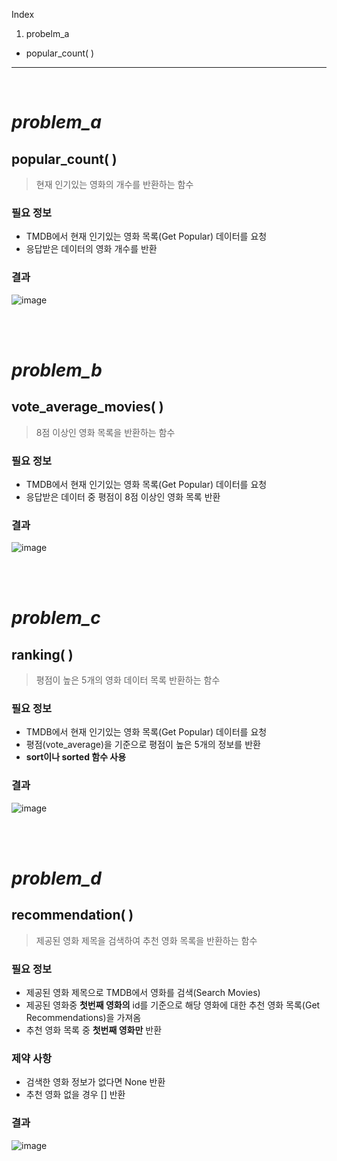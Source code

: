 Index
1. probelm_a
  - popular_count( )


---

<br>

# *problem_a*

## popular_count( )
> 현재 인기있는 영화의 개수를 반환하는 함수

### 필요 정보
- TMDB에서 현재 인기있는 영화 목록(Get Popular) 데이터를 요청
- 응답받은 데이터의 영화 개수를 반환

### 결과
![image](https://user-images.githubusercontent.com/83294376/214997396-416154d4-ec26-4cb4-8b33-07f8b68c39b8.png)

<br>
<br>

# *problem_b*

## vote_average_movies( )
> 8점 이상인 영화 목록을 반환하는 함수

### 필요 정보
- TMDB에서 현재 인기있는 영화 목록(Get Popular) 데이터를 요청
- 응답받은 데이터 중 평점이 8점 이상인 영화 목록 반환

### 결과
![image](https://user-images.githubusercontent.com/83294376/214998185-a2910f4f-efdc-41b3-86ce-afab9a4b597e.png)


<br>
<br>

# *problem_c*

## ranking( )
> 평점이 높은 5개의 영화 데이터 목록 반환하는 함수

### 필요 정보
- TMDB에서 현재 인기있는 영화 목록(Get Popular) 데이터를 요청
- 평점(vote_average)을 기준으로 평점이 높은 5개의 정보를 반환
- **sort이나 sorted 함수 사용**

### 결과
![image](https://user-images.githubusercontent.com/83294376/214999585-cb60f340-5b80-4cfa-8468-814b06f3d2e7.png)

<br>
<br>

# *problem_d*

## recommendation( )
> 제공된 영화 제목을 검색하여 추천 영화 목록을 반환하는 함수

### 필요 정보
- 제공된 영화 제목으로 TMDB에서 영화를 검색(Search Movies)
- 제공된 영화중 **첫번째 영화의** id를 기준으로 해당 영화에 대한 추천 영화 목록(Get Recommendations)을 가져옴  
- 추천 영화 목록 중 **첫번째 영화만** 반환

### 제약 사항
- 검색한 영화 정보가 없다면 None 반환
- 추천 영화 없을 경우 [] 반환

### 결과
![image](https://user-images.githubusercontent.com/83294376/215000855-7a9f23d3-fc87-43bd-a1fb-dd7b76d8fa2e.png)
